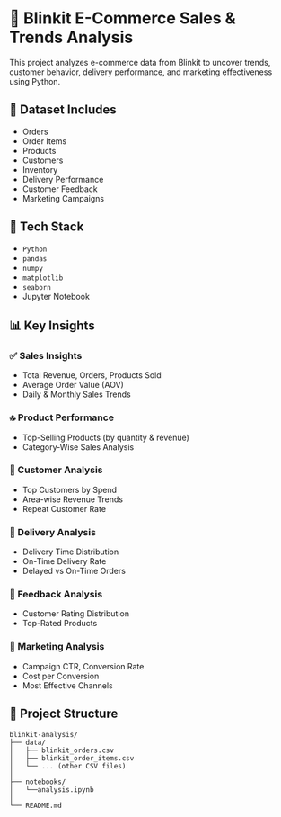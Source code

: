 # 🛒 Blinkit E-Commerce Sales & Trends Analysis

This project analyzes e-commerce data from Blinkit to uncover trends, customer behavior, delivery performance, and marketing effectiveness using Python.

## 📁 Dataset Includes

- Orders
- Order Items
- Products
- Customers
- Inventory
- Delivery Performance
- Customer Feedback
- Marketing Campaigns

## 🧰 Tech Stack

- `Python`
- `pandas`
- `numpy`
- `matplotlib`
- `seaborn`
- Jupyter Notebook

## 📊 Key Insights

### ✅ Sales Insights
- Total Revenue, Orders, Products Sold
- Average Order Value (AOV)
- Daily & Monthly Sales Trends

### 🔝 Product Performance
- Top-Selling Products (by quantity & revenue)
- Category-Wise Sales Analysis

### 👥 Customer Analysis
- Top Customers by Spend
- Area-wise Revenue Trends
- Repeat Customer Rate

### 🚚 Delivery Analysis
- Delivery Time Distribution
- On-Time Delivery Rate
- Delayed vs On-Time Orders

### 💬 Feedback Analysis
- Customer Rating Distribution
- Top-Rated Products

### 📢 Marketing Analysis
- Campaign CTR, Conversion Rate
- Cost per Conversion
- Most Effective Channels

## 📂 Project Structure

```text
blinkit-analysis/
├── data/
│   ├── blinkit_orders.csv
│   ├── blinkit_order_items.csv
│   └── ... (other CSV files)
│
├── notebooks/
│   └──analysis.ipynb
│
└── README.md
